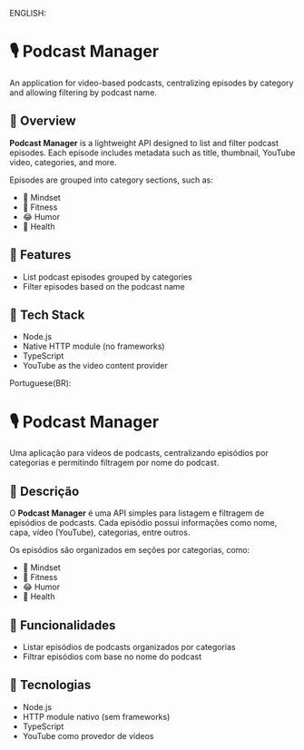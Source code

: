 ENGLISH:

# 🎙️ Podcast Manager

An application for video-based podcasts, centralizing episodes by category and allowing filtering by podcast name.

## 📌 Overview

**Podcast Manager** is a lightweight API designed to list and filter podcast episodes. Each episode includes metadata such as title, thumbnail, YouTube video, categories, and more.

Episodes are grouped into category sections, such as:

- 🧠 Mindset  
- 💪 Fitness  
- 😂 Humor  
- 🏥 Health  

## 🚀 Features

- List podcast episodes grouped by categories
- Filter episodes based on the podcast name

## 🧰 Tech Stack

- Node.js
- Native HTTP module (no frameworks)
- TypeScript
- YouTube as the video content provider


Portuguese(BR):

# 🎙️ Podcast Manager

Uma aplicação para vídeos de podcasts, centralizando episódios por categorias e permitindo filtragem por nome do podcast.

## 📌 Descrição

O **Podcast Manager** é uma API simples para listagem e filtragem de episódios de podcasts. Cada episódio possui informações como nome, capa, vídeo (YouTube), categorias, entre outros.

Os episódios são organizados em seções por categorias, como:

- 🧠 Mindset  
- 💪 Fitness  
- 😂 Humor  
- 🏥 Health  

## 🚀 Funcionalidades

- Listar episódios de podcasts organizados por categorias
- Filtrar episódios com base no nome do podcast

## 🧰 Tecnologias

- Node.js
- HTTP module nativo (sem frameworks)
- TypeScript 
- YouTube como provedor de vídeos




